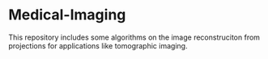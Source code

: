 # Medical-Imaging

This repository includes some algorithms on the image reconstruciton from projections for applications like tomographic imaging.
